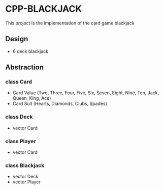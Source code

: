 # CPP-BLACKJACK
This project is the implementation of the card game blackjack

## Design
- 6 deck blackjack


## Abstraction
### class Card
- Card Value (Two, Three, Four, Five, Six, Seven, Eight, Nine, Ten, Jack, Queen, King, Ace)
- Card Suit (Hearts, Diamonds, Clubs, Spades)

### class Deck
- vector Card

### class Player
- vector Card

### class Blackjack
- vector Deck
- vector Player